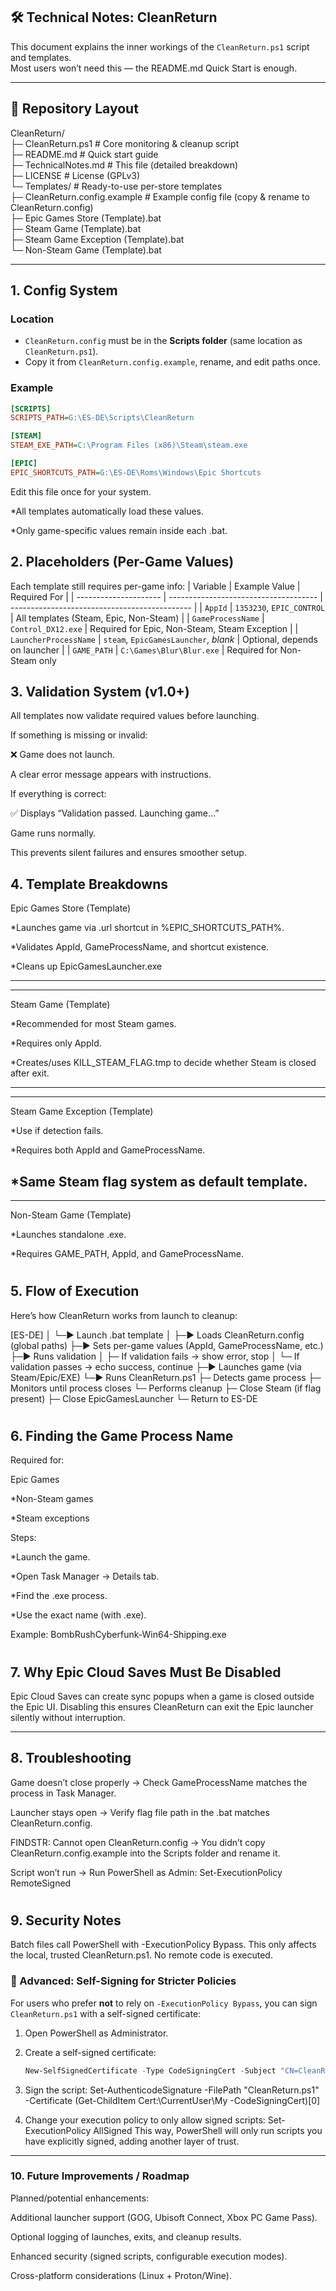 ## 🛠️ Technical Notes: CleanReturn

This document explains the inner workings of the `CleanReturn.ps1` script and templates.  
Most users won’t need this — the README.md Quick Start is enough.

---

## 📂 Repository Layout

CleanReturn/  
├─ CleanReturn.ps1              # Core monitoring & cleanup script  
├─ README.md                    # Quick start guide  
├─ TechnicalNotes.md            # This file (detailed breakdown)  
├─ LICENSE                      # License (GPLv3)  
└─ Templates/                   # Ready-to-use per-store templates  
   ├─ CleanReturn.config.example # Example config file (copy & rename to CleanReturn.config)  
   ├─ Epic Games Store (Template).bat  
   ├─ Steam Game (Template).bat  
   ├─ Steam Game Exception (Template).bat  
   └─ Non-Steam Game (Template).bat  

---

## 1. Config System

### Location
- `CleanReturn.config` must be in the **Scripts folder** (same location as `CleanReturn.ps1`).  
- Copy it from `CleanReturn.config.example`, rename, and edit paths once.  

### Example
```ini
[SCRIPTS]
SCRIPTS_PATH=G:\ES-DE\Scripts\CleanReturn

[STEAM]
STEAM_EXE_PATH=C:\Program Files (x86)\Steam\steam.exe

[EPIC]
EPIC_SHORTCUTS_PATH=G:\ES-DE\Roms\Windows\Epic Shortcuts
```

Edit this file once for your system.

*All templates automatically load these values.

*Only game-specific values remain inside each .bat.


## 2. Placeholders (Per-Game Values)

Each template still requires per-game info:
| Variable              | Example Value                         | Required For                                  |
| --------------------- | ------------------------------------- | --------------------------------------------- |
| `AppId`               | `1353230`, `EPIC_CONTROL`             | All templates (Steam, Epic, Non-Steam)        |
| `GameProcessName`     | `Control_DX12.exe`                    | Required for Epic, Non-Steam, Steam Exception |
| `LauncherProcessName` | `steam`, `EpicGamesLauncher`, *blank* | Optional, depends on launcher                 |
| `GAME_PATH`           | `C:\Games\Blur\Blur.exe`              | Required for Non-Steam only

## 3. Validation System (v1.0+)

All templates now validate required values before launching.

If something is missing or invalid:

❌ Game does not launch.

A clear error message appears with instructions.

If everything is correct:

✅ Displays “Validation passed. Launching game…”

Game runs normally.

This prevents silent failures and ensures smoother setup.

## 4. Template Breakdowns

Epic Games Store (Template)

*Launches game via .url shortcut in %EPIC_SHORTCUTS_PATH%.

*Validates AppId, GameProcessName, and shortcut existence.

*Cleans up EpicGamesLauncher.exe

---
---
Steam Game (Template)


*Recommended for most Steam games.

*Requires only AppId.

*Creates/uses KILL_STEAM_FLAG.tmp to decide whether Steam is closed after exit.

---
---

Steam Game Exception (Template)

*Use if detection fails.

*Requires both AppId and GameProcessName.

*Same Steam flag system as default template.
---
---

Non-Steam Game (Template)

*Launches standalone .exe.

*Requires GAME_PATH, AppId, and GameProcessName.
#
## 5. Flow of Execution

Here’s how CleanReturn works from launch to cleanup:

[ES-DE]
│
└─► Launch .bat template
│
├─► Loads CleanReturn.config (global paths)
├─► Sets per-game values (AppId, GameProcessName, etc.)
├─► Runs validation
│ ├─ If validation fails → show error, stop
│ └─ If validation passes → echo success, continue
├─► Launches game (via Steam/Epic/EXE)
└─► Runs CleanReturn.ps1
├─ Detects game process
├─ Monitors until process closes
└─ Performs cleanup
├─ Close Steam (if flag present)
├─ Close EpicGamesLauncher
└─ Return to ES-DE
#
## 6. Finding the Game Process Name

Required for:

Epic Games

*Non-Steam games

*Steam exceptions

Steps:

*Launch the game.

*Open Task Manager → Details tab.

*Find the .exe process.

*Use the exact name (with .exe).

Example: BombRushCyberfunk-Win64-Shipping.exe
#

## 7. Why Epic Cloud Saves Must Be Disabled

Epic Cloud Saves can create sync popups when a game is closed outside the Epic UI.
Disabling this ensures CleanReturn can exit the Epic launcher silently without interruption.

***

## 8. Troubleshooting

Game doesn’t close properly → Check GameProcessName matches the process in Task Manager.

Launcher stays open → Verify flag file path in the .bat matches CleanReturn.config.

FINDSTR: Cannot open CleanReturn.config → You didn’t copy CleanReturn.config.example into the Scripts folder and rename it.

Script won’t run → Run PowerShell as Admin:
Set-ExecutionPolicy RemoteSigned
#

## 9. Security Notes

Batch files call PowerShell with -ExecutionPolicy Bypass.
This only affects the local, trusted CleanReturn.ps1.
No remote code is executed.




### 🔐 Advanced: Self-Signing for Stricter Policies

For users who prefer **not** to rely on `-ExecutionPolicy Bypass`, you can sign `CleanReturn.ps1` with a self-signed certificate:

1. Open PowerShell as Administrator.  
2. Create a self-signed certificate:  

   ```powershell
   New-SelfSignedCertificate -Type CodeSigningCert -Subject "CN=CleanReturn"
   ```

3. Sign the script:
Set-AuthenticodeSignature -FilePath "CleanReturn.ps1" -Certificate (Get-ChildItem Cert:\CurrentUser\My -CodeSigningCert)[0]

4. Change your execution policy to only allow signed scripts: Set-ExecutionPolicy AllSigned
This way, PowerShell will only run scripts you have explicitly signed, adding another layer of trust.

***

### 10. Future Improvements / Roadmap

Planned/potential enhancements:

Additional launcher support (GOG, Ubisoft Connect, Xbox PC Game Pass).

Optional logging of launches, exits, and cleanup results.

Enhanced security (signed scripts, configurable execution modes).

Cross-platform considerations (Linux + Proton/Wine).


